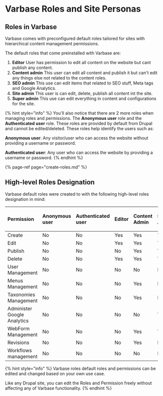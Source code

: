 # Varbase Roles and Site Personas

## Roles in Varbase

Varbase comes with preconfigured default roles tailored for sites with hierarchical content management permissions.

The default roles that come preinstalled with Varbase are:

1. **Editor** User has permission to edit all content on the website but cant publish any content. 
2. **Content admin** This user can edit all content and publish it but can't edit any things else not related to the content roles. 
3. **SEO admin** This use can edit items that related to SEO stuff, Meta tags and Google Analytics. 
4. **Site admin** This user is can edit, delete, publish all content int the site. 
5. **Super admin** This use can edit everything in content and configurations for the site.

{% hint style="info" %}
You'll also notice that there are 2 more roles when managing roles and permissions. The **Anonymous user** role and the **Authenticated user** role. These roles are provided by default from Drupal and cannot be edited/deleted. These roles help identify the users such as:

**Anonymous user**: Any visitor/user who can access the website without providing a username or password.

**Authenticated user**: Any user who can access the website by providing a username or password.
{% endhint %}

{% page-ref page="create-roles.md" %}



## High-level Roles Designation

Varbase default roles were created to with the following high-level roles designation in mind:

<table>
  <thead>
    <tr>
      <th style="text-align:left">Permission</th>
      <th style="text-align:left">
        <p></p>
        <p>Anonymous user</p>
      </th>
      <th style="text-align:left">
        <p></p>
        <p>Authenticated user</p>
      </th>
      <th style="text-align:left">
        <p></p>
        <p>Editor</p>
      </th>
      <th style="text-align:left">
        <p></p>
        <p>Content Admin</p>
      </th>
      <th style="text-align:left">
        <p></p>
        <p>SEO Admin</p>
      </th>
      <th style="text-align:left">
        <p></p>
        <p>Site Admin</p>
      </th>
      <th style="text-align:left">
        <p></p>
        <p>Super Admin</p>
      </th>
    </tr>
  </thead>
  <tbody>
    <tr>
      <td style="text-align:left">Create</td>
      <td style="text-align:left">No</td>
      <td style="text-align:left">No</td>
      <td style="text-align:left">Yes</td>
      <td style="text-align:left">Yes</td>
      <td style="text-align:left">Yes</td>
      <td style="text-align:left">Yes</td>
      <td style="text-align:left">Yes</td>
    </tr>
    <tr>
      <td style="text-align:left">Edit</td>
      <td style="text-align:left">No</td>
      <td style="text-align:left">No</td>
      <td style="text-align:left">Yes</td>
      <td style="text-align:left">Yes</td>
      <td style="text-align:left">Yes</td>
      <td style="text-align:left">Yes</td>
      <td style="text-align:left">Yes</td>
    </tr>
    <tr>
      <td style="text-align:left">Publish</td>
      <td style="text-align:left">No</td>
      <td style="text-align:left">No</td>
      <td style="text-align:left">No</td>
      <td style="text-align:left">Yes</td>
      <td style="text-align:left">Yes</td>
      <td style="text-align:left">Yes</td>
      <td style="text-align:left">Yes</td>
    </tr>
    <tr>
      <td style="text-align:left">Delete</td>
      <td style="text-align:left">No</td>
      <td style="text-align:left">No</td>
      <td style="text-align:left">Yes</td>
      <td style="text-align:left">Yes</td>
      <td style="text-align:left">Yes</td>
      <td style="text-align:left">Yes</td>
      <td style="text-align:left">Yes</td>
    </tr>
    <tr>
      <td style="text-align:left">User Management</td>
      <td style="text-align:left">No</td>
      <td style="text-align:left">No</td>
      <td style="text-align:left">No</td>
      <td style="text-align:left">No</td>
      <td style="text-align:left">No</td>
      <td style="text-align:left">Yes</td>
      <td style="text-align:left">Yes</td>
    </tr>
    <tr>
      <td style="text-align:left">Menus Management</td>
      <td style="text-align:left">No</td>
      <td style="text-align:left">No</td>
      <td style="text-align:left">No</td>
      <td style="text-align:left">Yes</td>
      <td style="text-align:left">No</td>
      <td style="text-align:left">Yes</td>
      <td style="text-align:left">Yes</td>
    </tr>
    <tr>
      <td style="text-align:left">Taxonomies Management</td>
      <td style="text-align:left">No</td>
      <td style="text-align:left">No</td>
      <td style="text-align:left">No</td>
      <td style="text-align:left">Yes</td>
      <td style="text-align:left">No</td>
      <td style="text-align:left">Yes</td>
      <td style="text-align:left">Yes</td>
    </tr>
    <tr>
      <td style="text-align:left">Administer Google Analytics</td>
      <td style="text-align:left">No</td>
      <td style="text-align:left">No</td>
      <td style="text-align:left">No</td>
      <td style="text-align:left">No</td>
      <td style="text-align:left">Yes</td>
      <td style="text-align:left">Yes</td>
      <td style="text-align:left">Yes</td>
    </tr>
    <tr>
      <td style="text-align:left">WebForm Management</td>
      <td style="text-align:left">No</td>
      <td style="text-align:left">No</td>
      <td style="text-align:left">No</td>
      <td style="text-align:left">Yes</td>
      <td style="text-align:left">Yes</td>
      <td style="text-align:left">Yes</td>
      <td style="text-align:left">Yes</td>
    </tr>
    <tr>
      <td style="text-align:left">Revisions</td>
      <td style="text-align:left">No</td>
      <td style="text-align:left">No</td>
      <td style="text-align:left">No</td>
      <td style="text-align:left">Yes</td>
      <td style="text-align:left">No</td>
      <td style="text-align:left">Yes</td>
      <td style="text-align:left">Yes</td>
    </tr>
    <tr>
      <td style="text-align:left">Workflows management</td>
      <td style="text-align:left">No</td>
      <td style="text-align:left">No</td>
      <td style="text-align:left">No</td>
      <td style="text-align:left">No</td>
      <td style="text-align:left">No</td>
      <td style="text-align:left">No</td>
      <td style="text-align:left">Yes</td>
    </tr>
  </tbody>
</table>

{% hint style="info" %}
Varbase roles default roles and permissions can be edited and changed based on your own use case. 

Like any Drupal site, you can edit the Roles and Permission freely without affecting any of Varbase functionality.
{% endhint %}





